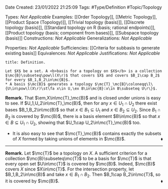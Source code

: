 <div class="topSpace"></div>

Date Created: 23/01/2022 21:25:09
Tags: #Type/Definition #Topic/Topology

Types: <i>Not Applicable</i>
Examples: [[Order Topology]], [[Metric Topology]], [[Product Space (Topology)]], [[Trivial topology (basis)]], [[Discrete topology (basis)]], [[Standard topology on R (basis; rational endpoints)]], [[Product topology (basis; component from bases)]], [[Subspace topology (basis)]]
Constructions: <i>Not Applicable</i>
Generalizations: <i>Not Applicable</i>

Properties: <i>Not Applicable</i>
Sufficiencies: [[Criteria for subbasis to generate existing basis]]
Equivalences: <i>Not Applicable</i>
Justifications: <i>Not Applicable</i>

``` ad-Definition
title: Definition.

Let $X$ be a set. A <b>basis for a topology on $X$</b> is a collection $\mc{B}\subseteq\pow\l(X\r)$ that covers $X$ and covers $B_1\cap B_2$ for every $B_1,B_2\in\mc{B}$.
* A basis $\mc{B}$ generates a topology $\mc{T}_\mc{B}\coloneqq\l\{U\in\pow\l(X\r)\st\fa x\in U,\ex B\in\mc{B}:x\in B\subseteq U\r\}$.

```

<b>Remark.</b> That $\em,X\in\mc{T}_\mc{B}$ and is closed under unions is easy to see. If $U_1,U_2\in\mc{T}_\mc{B}$, then for any $x\in U_1\cap U_2$ there exist bases $B_1,B_2\in\mc{B}$ so that $x\in B_1\subseteq U_1$ and $x\in B_2\subseteq U_2$. Since $B_1\cap B_2$ is covered by $\mc{B}$, there is a basis element $B\in\mc{B}$ so that $x\in B\subseteq U_1\cap U_2$, showing that $U_1\cap U_2\in\mc{T}_\mc{B}$ too.
* It is also easy to see that $\mc{T}_\mc{B}$ contains exactly the subsets of $X$ formed by taking unions of elements in $\mc{B}$.<span style="float:right;">$\blacklozenge$</span>

---

<b>Remark.</b> Let $\mc{T}$ be a topology on $X$. A sufficient criterion for a collection $\mc{B}\subseteq\mc{T}$ to be a basis for $\mc{T}$ is that every open set $U\in\mc{T}$ is covered by $\mc{B}$. Indeed, $\mc{B}$ covers $X$ since $X\in\mc{T}$. For the intersection property, let $B_1,B_2\in\mc{B}$ and take $x\in B_1\cap B_2$. Then $B_1\cap B_2\in\mc{T}$, so it is covered by $\mc{B}$.<span style="float:right;">$\blacklozenge$</span>
